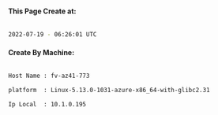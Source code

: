 
   
#### This Page Create at:

```bash

2022-07-19 - 06:26:01 UTC

```

#### Create By Machine:

```bash

Host Name : fv-az41-773

platform  : Linux-5.13.0-1031-azure-x86_64-with-glibc2.31

Ip Local  : 10.1.0.195

```

